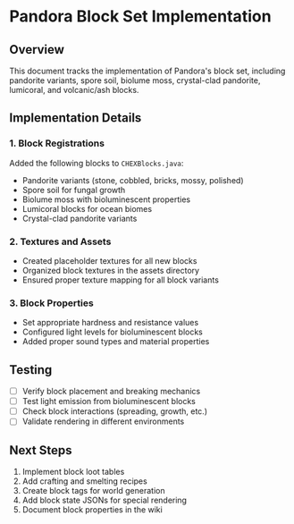 # Pandora Block Set Implementation

## Overview

This document tracks the implementation of Pandora's block set, including pandorite variants, spore soil, biolume moss, crystal-clad pandorite, lumicoral, and volcanic/ash blocks.

## Implementation Details

### 1. Block Registrations

Added the following blocks to `CHEXBlocks.java`:

- Pandorite variants (stone, cobbled, bricks, mossy, polished)
- Spore soil for fungal growth
- Biolume moss with bioluminescent properties
- Lumicoral blocks for ocean biomes
- Crystal-clad pandorite variants

### 2. Textures and Assets

- Created placeholder textures for all new blocks
- Organized block textures in the assets directory
- Ensured proper texture mapping for all block variants

### 3. Block Properties

- Set appropriate hardness and resistance values
- Configured light levels for bioluminescent blocks
- Added proper sound types and material properties

## Testing

- [ ] Verify block placement and breaking mechanics
- [ ] Test light emission from bioluminescent blocks
- [ ] Check block interactions (spreading, growth, etc.)
- [ ] Validate rendering in different environments

## Next Steps

1. Implement block loot tables
2. Add crafting and smelting recipes
3. Create block tags for world generation
4. Add block state JSONs for special rendering
5. Document block properties in the wiki
